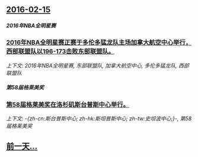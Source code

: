 ## [2016-02-15](/news/2016/02/15/index.md)

##### 2016年NBA全明星赛
### [2016年NBA全明星赛正赛于多伦多猛龙队主场加拿大航空中心举行，西部联盟队以196-173击败东部联盟队。 ](/news/2016/02/15/2016年NBA全明星赛正赛于多伦多猛龙队主场加拿大航空中心举行-西部联盟队以196-173击败东部联盟队.md)
_上下文: 2016年NBA全明星赛, 东部联盟队, 加拿大航空中心, 多伦多猛龙队, 西部联盟队_

##### 第58届格莱美奖
### [第58届格莱美奖在洛杉矶斯台普斯中心举行。 ](/news/2016/02/15/第58届格莱美奖在洛杉矶斯台普斯中心举行.md)
_上下文: -{zh-cn:斯台普斯中心; zh-hk:斯坦普斯中心; zh-tw:史坦波中心;}-, 第58届格莱美奖_

## [前一天...](/news/2016/02/14/index.md)

